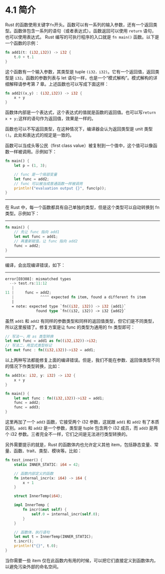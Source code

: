 # 4.1 简介

Rust 的函数使用关键字`fn`开头。函数可以有一系列的输入参数，还有一个返回类型。函数体包含一系列的语句（或者表达式）。函数返回可以使用 `return` 语句，也可以使用表达式。
Rust 编写的可执行程序的入口就是 `fn main()` 函数。以下是一个函数的示例：

```rust
fn add1(t: (i32,i32)) -> i32 {
    t.0 + t.1
}
```

这个函数有一个输入参数，其类型是 tuple `(i32，i32)`。它有一个返回值，返回类型是 `i32`。函数的参数列表与 let 语句一样，也是一个“模式解构”。模式解构的详细解释请参考第 7 章。上述函数也可以写成下面这样：

```rust
fn add2((x,y) : (i32,i32)) -> i32 {
    x + y
}
```

函数体内部是一个表达式，这个表达式的值就是函数的返回值。也可以写`return x + y;`这样的语句作为返回值，效果是一样的。

函数也可以不写返回类型，在这种情况下，编译器会认为返回类型是 unit 类型 `()`。此处和表达式的规定是一致的。

函数可以当成头等公民（first class value）被复制到一个值中，这个值可以像函数一样被调用。示例如下：

```rust
fn main() {
    let p = (1, 3);

    // func 是一个局部变量
    let func = add2;
    // func 可以被当成普通函数一样被调用
    println!("evaluation output {}", func(p));
}
```

---

在 Rust 中，每一个函数都具有自己单独的类型，但是这个类型可以自动转换到 fn 类型。示例如下：

---

```rust
fn main() {
    // 先让 func 指向 add1
    let mut func = add1;
    // 再重新赋值，让 func 指向 add2
    func = add2;
}
```

---

编译，会出现编译错误，如下：

---

```rust
error[E0308]: mismatched types
  --> test.rs:11:12
   |
11 |     func = add2;
   |            ^^^^ expected fn item, found a different fn item
   |
   = note: expected type `fn((i32, i32)) -> i32 {add1}`
              found type `fn((i32, i32)) -> i32 {add2}`
```

虽然 `add1` 和 `add2` 有同样的参数类型和同样的返回值类型，但它们是不同类型，所以这里报错了。修复方案是让 func 的类型为通用的 fn 类型即可：

```rust
// 写法一，用 as 类型转换
let mut func = add1 as fn((i32,i32))->i32;
// 写法二，用显式类型标记
let mut func : fn((i32,i32))->i32 = add1;
```

以上两种写法都能修复上面的编译错误。但是，我们不能在参数、返回值类型不同的情况下作类型转换，比如：

```rust
fn add3(x: i32, y: i32) -> i32 {
    x + y
}

fn main() {
    let mut func : fn((i32,i32))->i32 = add1;
    func = add2;
    func = add3;
}
```

这里再加了一个 `add3` 函数，它接受两个 i32 参数，这就跟 `add1` 和 `add2` 有了本质区别。`add1` 和 `add2` 是一个参数，类型是 tuple 包含两个 i32 成员，而 `add3` 是两个 i32 参数。三者完全不一样，它们之间是无法进行类型转换的。

另外需要提示的就是，Rust 的函数体内也允许定义其他 item，包括静态变量、常量、函数、trait、类型、模块等。比如：

```rust
fn test_inner() {
    static INNER_STATIC: i64 = 42;

    // 函数内部定义的函数
    fn internal_incr(x: i64) -> i64 {
        x + 1
    }

    struct InnerTemp(i64);

    impl InnerTemp {
        fn incr(&mut self) {
            self.0 = internal_incr(self.0);
        }
    }

    // 函数体，执行语句
    let mut t = InnerTemp(INNER_STATIC);
    t.incr();
    println!("{}", t.0);
}
```

当你需要一些 item 仅在此函数内有用的时候，可以把它们直接定义到函数体内，以避免污染外部的命名空间。
